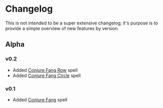 # Changelog
This is not intended to be a super extensive changelog; it's purpose is to provide a simple overview of new features by version.

## Alpha

### v0.2
- Added [Conjure Fang Row](README.md#conjure-fang-row) spell
- Added [Conjure Fang Circle](README.md#conjure-fang-circle) spell

### v0.1
- Added [Conjure Fang](README.md#conjure-fang) spell